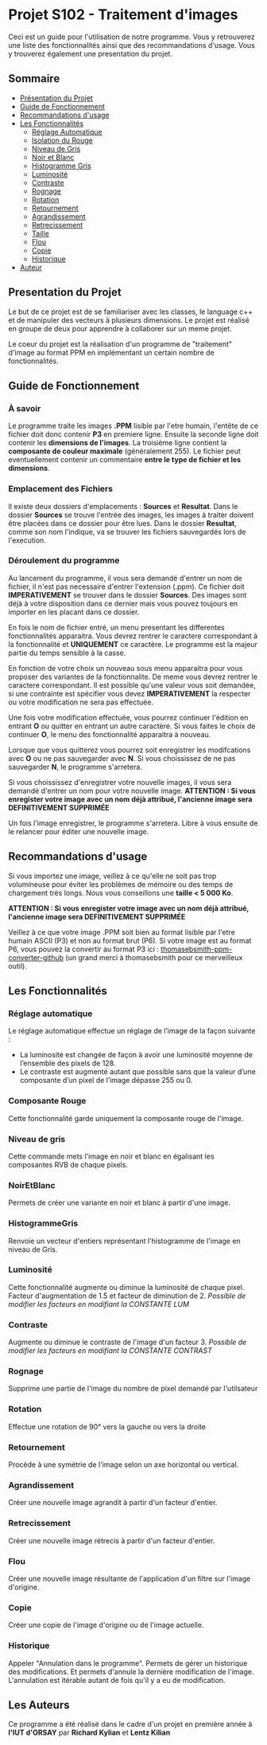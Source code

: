 # Projet S102 - Traitement d'images

Ceci est un guide pour l'utilisation de notre programme. Vous y retrouverez une liste des fonctionnalités ainsi que des recommandations d'usage. 
Vous y trouverez également une presentation du projet. 

## Sommaire

- [Présentation du Projet](#presentation-du-projet)
- [Guide de Fonctionnement](#guide-de-fonctionnement)
- [Recommandations d'usage](#recommandations-dusage)
- [Les Fonctionnalités](#les-fonctionnalités)
  - [Réglage Automatique](#réglage-automatique)
  - [Isolation du Rouge](#isolation-du-rouge)
  - [Niveau de Gris](#niveau-de-gris)
  - [Noir et Blanc](#noir-et-blanc)
  - [Histogramme Gris](#histogramme-gris)
  - [Luminosité](#luminosité)
  - [Contraste](#contraste)
  - [Rognage](#rognage)
  - [Rotation](#rotation)
  - [Retournement](#retournement)
  - [Agrandissement](#Agrandissement)
  - [Retrecissement](#retrecissement)
  - [Taille](#taille)
  - [Flou](#flou)
  - [Copie](#copie)
  - [Historique](#annulation)
- [Auteur](#auteur)


## Presentation du Projet 

Le but de ce projet est de se familiariser avec les classes, le language c++ et de manipuler des vecteurs à plusieurs dimensions. 
Le projet est réalisé en groupe de deux pour apprendre à collaborer sur un meme projet. 

Le coeur du projet est la réalisation d'un programme de "traitement" d'image au format PPM en implémentant un certain nombre de fonctionnalités. 

## Guide de Fonctionnement 

### À savoir 

Le programme traite les images **.PPM** lisible par l'etre humain, l'entête de ce fichier doit donc contenir **P3** en premiere ligne. 
Ensuite la seconde ligne doit contenir les **dimensions de l'images**. La troisième ligne contient la **composante de couleur maximale** (généralement 255). 
Le fichier peut eventuellement contenir un commentaire **entre le type de fichier et les dimensions**.

### Emplacement des Fichiers 

Il existe deux dossiers d'emplacements : **Sources** et **Resultat**. 
Dans le dossier **Sources** se trouve l'entrée des images, les images à traiter doivent être placées dans ce dossier pour être lues. 
Dans le dossier **Resultat**, comme son nom l'indique, va se trouver les fichiers sauvegardés lors de l'execution. 

### Déroulement du programme 

Au lancement du programme, il vous sera demandé d'entrer un nom de fichier, il n'est pas necessaire d'entrer l'extension (.ppm). Ce fichier doit **IMPERATIVEMENT** se trouver dans le dossier **Sources**. Des images sont déjà à votre disposition dans ce dernier mais vous pouvez toujours en importer en les placant dans ce dossier. 

En fois le nom de fichier entré, un menu presentant les differentes fonctionnalités apparaitra. Vous devrez rentrer le caractere correspondant à la fonctionnalité et **UNIQUEMENT** ce caractère. Le programme est la majeur partie du temps sensible à la casse. 

En fonction de votre choix un nouveau sous menu apparaitra pour vous proposer des variantes de la fonctionnalite. De meme vous devrez rentrer le caractere correspondant. 
Il est possible qu'une valeur vous soit demandée, si une contrainte est spécifier vous devez **IMPERATIVEMENT** la respecter ou votre modification ne sera pas effectuée. 

Une fois votre modification effectuée, vous pourrez continuer l'édition en entrant **O** ou quitter en entrant un autre caractère. 
Si vous faites le choix de continuer **O**, le menu des fonctionnalité apparaitra à nouveau. 

Lorsque que vous quitterez vous pourrez soit enregistrer les modifcations avec **O** ou ne pas sauvegarder avec **N**. 
Si vous choississez de ne pas sauvegarder **N**, le programme s'arretera. 

Si vous choississez d'enregistrer votre nouvelle images, il vous sera demandé d'entrer un nom pour votre nouvelle image. 
**ATTENTION : Si vous enregister votre image avec un nom déjà attribué, l'ancienne image sera DEFINITIVEMENT SUPPRIMÉE**

Un fois l'image enregistrer, le programme s'arretera. Libre à vous ensuite de le relancer pour éditer une nouvelle image. 

## Recommandations d'usage

Si vous importez une image, veillez à ce qu'elle ne soit pas trop volumineuse pour éviter les problèmes de mémoire ou des temps de chargement très longs. Nous vous conseillons une **taille < 5 000 Ko**.

**ATTENTION : Si vous enregister votre image avec un nom déjà attribué, l'ancienne image sera DEFINITIVEMENT SUPPRIMÉE**

Veillez à ce que votre image .PPM soit bien au format lisible par l'etre humain ASCII (P3) et non au format brut (P6). 
Si votre image est au format P6, vous pouvez la convertir au format P3 ici : [thomasebsmith-ppm-converter-github](https://github.com/thomasebsmith/ppm-converter) (un grand merci à thomasebsmith pour ce merveilleux outil).

## Les Fonctionnalités

### Réglage automatique

Le réglage automatique effectue un réglage de l’image de
la façon suivante :
- La luminosité est changée de façon à avoir une luminosité moyenne de l’ensemble
des pixels de 128.
- Le contraste est augmenté autant que possible sans que la valeur d’une composante
d’un pixel de l’image dépasse 255 ou 0.

### Composante Rouge

Cette fonctionnalité garde uniquement la composante rouge de l'image. 

### Niveau de gris 

Cette commande mets l'image en noir et blanc en égalisant les composantes RVB de chaque pixels. 

### NoirEtBlanc

Permets de créer une variante en noir et blanc à partir d'une image.

### HistogrammeGris

Renvoie un vecteur d'entiers représentant l'histogramme de l'image en niveau de Gris.

### Luminosité 

Cette fonctionnalité augmente ou diminue la luminosité de chaque pixel. 
Facteur d'augmentation de 1.5 et facteur de diminution de 2.
*Possible de modifier les facteurs en modifiant la CONSTANTE LUM*

### Contraste 

Augmente ou diminue le contraste de l'image d'un facteur 3. 
*Possible de modifier les facteurs en modifiant la CONSTANTE CONTRAST*

### Rognage

Supprime une partie de l'image du nombre de pixel demandé par l'utilsateur

### Rotation 

Effectue une rotation de 90° vers la gauche ou vers la droite

### Retournement 

Procède à une symétrie de l'image selon un axe horizontal ou vertical.

### Agrandissement

Créer une nouvelle image agrandit à partir d'un facteur d'entier.

### Retrecissement

Créer une nouvelle image rétrecis à partir d'un facteur d'entier.

### Flou

Créer une nouvelle image résultante de l'application d'un filtre sur l'image d'origine.

### Copie

Créer une copie de l'image d'origine ou de l'image actuelle. 

### Historique

Appeler "Annulation dans le programme". 
Permets de gérer un historique des modifications.
Et permets d'annule la dernière modification de l'image. L'annulation est itérable autant de fois qu'il y a eu de modification. 


## Les Auteurs

Ce programme a été réalisé dans le cadre d'un projet en première année à **l'IUT d'ORSAY** par **Richard Kylian** et **Lentz Kilian**


